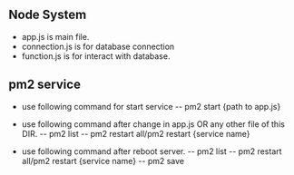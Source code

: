 ## Node System

- app.js is main file.
- connection.js is for database connection
- function.js is for interact with database.

## pm2 service

- use following command for start service
    -- pm2 start {path to app.js}
- use following command after change in app.js OR any other file of this DIR.
    -- pm2 list
    -- pm2 restart all/pm2 restart {service name}

- use following command after reboot server.
    -- pm2 list
    -- pm2 restart all/pm2 restart {service name}
    -- pm2 save